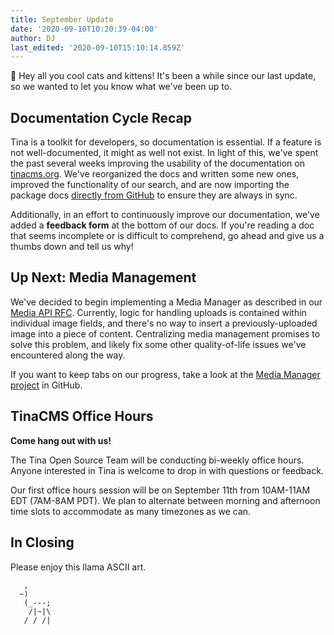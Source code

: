```yaml
---
title: September Update
date: '2020-09-10T10:20:39-04:00'
author: DJ
last_edited: '2020-09-10T15:10:14.859Z'
---
```

👋 Hey all you cool cats and kittens! It's been a while since our last update, so we wanted to let you know what we've been up to.

## Documentation Cycle Recap

Tina is a toolkit for developers, so documentation is essential. If a feature is not well-documented, it might as well not exist. In light of this, we've spent the past several weeks improving the usability of the documentation on [tinacms.org](). We've reorganized the docs and written some new ones, improved the functionality of our search, and are now importing the package docs [directly from GitHub]() to ensure they are always in sync.

Additionally, in an effort to continuously improve our documentation, we've added a **feedback form** at the bottom of our docs. If you're reading a doc that seems incomplete or is difficult to comprehend, go ahead and give us a thumbs down and tell us why!

## Up Next: Media Management

We've decided to begin implementing a Media Manager as described in our [Media API RFC](). Currently, logic for handling uploads is contained within individual image fields, and there's no way to insert a previously-uploaded image into a piece of content. Centralizing media management promises to solve this problem, and likely fix some other quality-of-life issues we've encountered along the way.

If you want to keep tabs on our progress, take a look at the [Media Manager project](https://github.com/tinacms/tinacms/projects/8) in GitHub.

## TinaCMS Office Hours

**Come hang out with us!**

The Tina Open Source Team will be conducting bi-weekly office hours. Anyone interested in Tina is welcome to drop in with questions or feedback.

Our first office hours session will be on September 11th from 10AM-11AM EDT (7AM-8AM PDT). We plan to alternate between morning and afternoon time slots to accommodate as many timezones as we can.

## In Closing

Please enjoy this llama ASCII art.

       ,
      ~)
       (_---;
        /|~|\
       / / /|